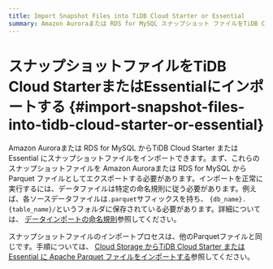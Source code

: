 ```yaml
---
title: Import Snapshot Files into TiDB Cloud Starter or Essential
summary: Amazon Auroraまたは RDS for MySQL スナップショット ファイルをTiDB Cloud Starter または Essential にインポートする方法を学びます。
---
```


# スナップショットファイルをTiDB Cloud StarterまたはEssentialにインポートする {#import-snapshot-files-into-tidb-cloud-starter-or-essential}

Amazon Auroraまたは RDS for MySQL からTiDB Cloud Starter または Essential にスナップショットファイルをインポートできます。まず、これらのスナップショットファイルを Amazon Auroraまたは RDS for MySQL から Parquet ファイルとしてエクスポートする必要があります。インポートを正常に実行するには、データファイルは特定の命名規則に従う必要があります。例えば、各ソースデータファイルは`.parquet`サフィックスを持ち、 `{db_name}.{table_name}/`というフォルダに保存されている必要があります。詳細については、 [データインポートの命名規則](/tidb-cloud/naming-conventions-for-data-import.md)参照してください。

スナップショットファイルのインポートプロセスは、他のParquetファイルと同じです。手順については、 [Cloud Storage からTiDB Cloud Starter または Essential に Apache Parquet ファイルをインポートする](/tidb-cloud/import-parquet-files-serverless.md)参照してください。

